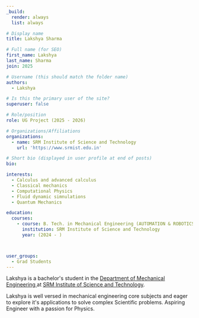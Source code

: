 ```yaml
---
_build:
  render: always
  list: always

# Display name
title: Lakshya Sharma

# Full name (for SEO)
first_name: Lakshya
last_name: Sharma
join: 2025

# Username (this should match the folder name)
authors:
  - Lakshya

# Is this the primary user of the site?
superuser: false

# Role/position
role: UG Project (2025 - 2026)

# Organizations/Affiliations
organizations:
  - name: SRM Institute of Science and Technology
    url: 'https://www.srmist.edu.in'

# Short bio (displayed in user profile at end of posts)
bio:

interests:
  - Calculus and advanced calculus
  - Classical mechanics
  - Computational Physics
  - Fluid dynamic simnulations
  - Quantum Mechanics

education:
  courses:
    - course: B. Tech. in Mechanical Engineering (AUTOMATION & ROBOTICS)
      institution: SRM Institute of Science and Technology
      year: (2024 - )



user_groups:
  - Grad Students
---
```

Lakshya is a bachelor's  student in the [Department of Mechanical Engineering
](https://www.srmist.edu.in/department/department-of-mechanical-engineering/) at [SRM Institute of
Science and Technology](https://www.srmist.edu.in/).

Lakshya is well versed in mechanical engineering core subjects and eager to explore it's applications to solve complex Scientific problems. Aspiring Engineer with a passion for Physics.
